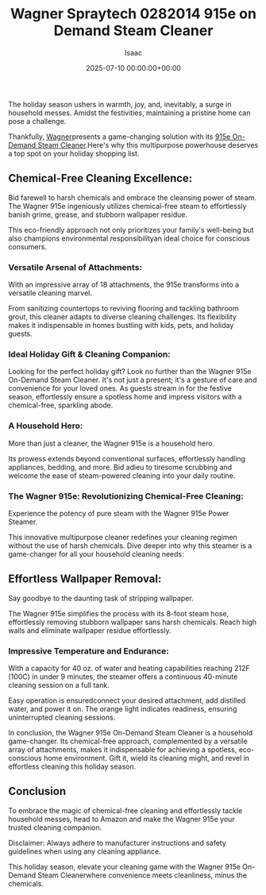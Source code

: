﻿---
title: Wagner Spraytech 0282014 915e on Demand Steam Cleaner
description: The holiday season ushers in warmth, joy, and, inevitably, a surge in household messes. Amidst the festivities, maintaining a pristine home can pose a...
slug: /wagner-spraytech-0282014-915e-on-demand-steam-cleaner/
date: 2025-07-10 00:00:00+00:00
lastmod: 2025-07-10 00:00:00+03:00
author: Isaac
categories:
- Fleas
- Product Reviews
tags:
- fleas
- wagner
- spraytech
layout: post
---

The holiday season ushers in warmth, joy, and, inevitably, a surge in household messes. Amidst the festivities, maintaining a pristine home can pose a challenge.

Thankfully, [Wagner](https://pestpolicy.com/how-to-use-a-wagner-paint-sprayer/)presents a game-changing solution with its [915e On-Demand Steam Cleaner](https://www.amazon.com/dp/B003PGQI3Y?ref=t_ac_view_request_product_image&campaignId=amzn1.campaign.2MQKGZCT0CJXN&linkCode=tr1&tag=1563-20&linkId=amzn1.campaign.2MQKGZCT0CJXN_1701355115069).Here's why this multipurpose powerhouse deserves a top spot on your holiday shopping list.

##  **Chemical-Free Cleaning Excellence:**

Bid farewell to harsh chemicals and embrace the cleansing power of steam. The Wagner 915e ingeniously utilizes chemical-free steam to effortlessly banish grime, grease, and stubborn wallpaper residue.

This eco-friendly approach not only prioritizes your family's well-being but also champions environmental responsibilityan ideal choice for conscious consumers.

###  **Versatile Arsenal of Attachments:**

With an impressive array of 18 attachments, the 915e transforms into a versatile cleaning marvel.

From sanitizing countertops to reviving flooring and tackling bathroom grout, this cleaner adapts to diverse cleaning challenges. Its flexibility makes it indispensable in homes bustling with kids, pets, and holiday guests.

###  **Ideal Holiday Gift & Cleaning Companion:**

Looking for the perfect holiday gift? Look no further than the Wagner 915e On-Demand Steam Cleaner. It's not just a present; it's a gesture of care and convenience for your loved ones. As guests stream in for the festive season, effortlessly ensure a spotless home and impress visitors with a chemical-free, sparkling abode.

###  **A Household Hero:**

More than just a cleaner, the Wagner 915e is a household hero.

Its prowess extends beyond conventional surfaces, effortlessly handling appliances, bedding, and more. Bid adieu to tiresome scrubbing and welcome the ease of steam-powered cleaning into your daily routine.

###  **The Wagner 915e: Revolutionizing Chemical-Free Cleaning:**

Experience the potency of pure steam with the Wagner 915e Power Steamer.

This innovative multipurpose cleaner redefines your cleaning regimen without the use of harsh chemicals. Dive deeper into why this steamer is a game-changer for all your household cleaning needs:

##  **Effortless Wallpaper Removal:**

Say goodbye to the daunting task of stripping wallpaper.

The Wagner 915e simplifies the process with its 8-foot steam hose, effortlessly removing stubborn wallpaper sans harsh chemicals. Reach high walls and eliminate wallpaper residue effortlessly.

###  **Impressive Temperature and Endurance:**

With a capacity for 40 oz. of water and heating capabilities reaching 212F (100C) in under 9 minutes, the steamer offers a continuous 40-minute cleaning session on a full tank.

Easy operation is ensuredconnect your desired attachment, add distilled water, and power it on. The orange light indicates readiness, ensuring uninterrupted cleaning sessions.

In conclusion, the Wagner 915e On-Demand Steam Cleaner is a household game-changer. Its chemical-free approach, complemented by a versatile array of attachments, makes it indispensable for achieving a spotless, eco-conscious home environment. Gift it, wield its cleaning might, and revel in effortless cleaning this holiday season.

##  Conclusion

To embrace the magic of chemical-free cleaning and effortlessly tackle household messes, head to Amazon and make the Wagner 915e your trusted cleaning companion.

Disclaimer: Always adhere to manufacturer instructions and safety guidelines when using any cleaning appliance.

This holiday season, elevate your cleaning game with the Wagner 915e On-Demand Steam Cleanerwhere convenience meets cleanliness, minus the chemicals.

